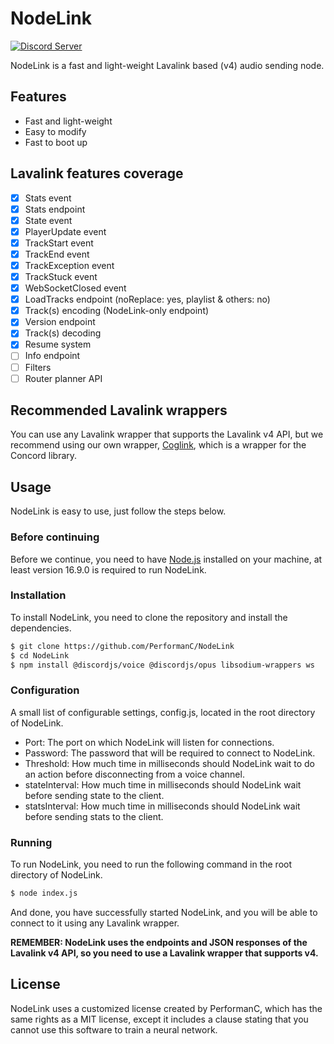 # NodeLink

[![Discord Server](https://img.shields.io/discord/1036045973039890522?color=5865F2&logo=discord&logoColor=white)](https://discord.gg/YcaK3puy49)

NodeLink is a fast and light-weight Lavalink based (v4) audio sending node.

## Features

- Fast and light-weight
- Easy to modify
- Fast to boot up

## Lavalink features coverage

- [x] Stats event
- [x] Stats endpoint
- [x] State event
- [x] PlayerUpdate event
- [x] TrackStart event
- [x] TrackEnd event
- [x] TrackException event
- [x] TrackStuck event
- [x] WebSocketClosed event
- [x] LoadTracks endpoint (noReplace: yes, playlist & others: no)
- [x] Track(s) encoding (NodeLink-only endpoint)
- [x] Version endpoint
- [x] Track(s) decoding
- [x] Resume system
- [ ] Info endpoint
- [ ] Filters
- [ ] Router planner API

## Recommended Lavalink wrappers

You can use any Lavalink wrapper that supports the Lavalink v4 API, but we recommend using our own wrapper, [Coglink](https://github.com/PerformanC/Coglink), which is a wrapper for the Concord library.

## Usage

NodeLink is easy to use, just follow the steps below.

### Before continuing

Before we continue, you need to have [Node.js](https://nodejs.org/en/) installed on your machine, at least version 16.9.0 is required to run NodeLink.

### Installation

To install NodeLink, you need to clone the repository and install the dependencies.

```bash
$ git clone https://github.com/PerformanC/NodeLink
$ cd NodeLink
$ npm install @discordjs/voice @discordjs/opus libsodium-wrappers ws
```

### Configuration

A small list of configurable settings, config.js, located in the root directory of NodeLink.

* Port: The port on which NodeLink will listen for connections.
* Password: The password that will be required to connect to NodeLink.
* Threshold: How much time in milliseconds should NodeLink wait to do an action before disconnecting from a voice channel.
* stateInterval: How much time in milliseconds should NodeLink wait before sending state to the client.
* statsInterval: How much time in milliseconds should NodeLink wait before sending stats to the client.

### Running

To run NodeLink, you need to run the following command in the root directory of NodeLink.

```bash
$ node index.js
```

And done, you have successfully started NodeLink, and you will be able to connect to it using any Lavalink wrapper.

**REMEMBER: NodeLink uses the endpoints and JSON responses of the Lavalink v4 API, so you need to use a Lavalink wrapper that supports v4.**

## License

NodeLink uses a customized license created by PerformanC, which has the same rights as a MIT license, except it includes a clause stating that you cannot use this software to train a neural network.
